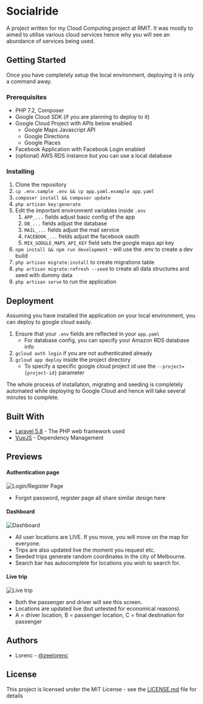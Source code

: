 # Socialride

A project written for my Cloud Computing project at RMIT. It was mostly to aimed to utilise various cloud services hence why you will see an abundance of services being used.

## Getting Started

Once you have completely setup the local environment, deploying it is only a command away.

### Prerequisites

* PHP 7.2, Composer
* Google Cloud SDK (if you are planning to deploy to it)
* Google Cloud Project with APIs below enabled
    * Google Maps Javascript API
    * Google Directions
    * Google Places
* Facebook Application with Facebook Login enabled
* (optional) AWS RDS instance but you can use a local database

### Installing

1. Clone the repository
2. `cp .env.sample .env && cp app.yaml.example app.yaml`
3. `composer install && composer update`
4. `php artisan key:generate`
5. Edit the important environment variables inside `.env`
    1. `APP_...` fields adjust basic config of the app
    2. `DB_...` fields adjust the database
    3. `MAIL_...` fields adjust the mail service
    4. `FACEBOOK_...` fields adjust the facebook oauth
    5. `MIX_GOOGLE_MAPS_API_KEY` field sets the google maps api key
6. `npm install && npm run development` - will use the .env to create a dev build
7. `php artisan migrate:install` to create migrations table
8. `php artisan migrate:refresh --seed` to create all data structures and seed with dummy data
9. `php artisan serve` to run the application

## Deployment

Assuming you have installed the application on your local environment, you can deploy to google cloud easily.

1. Ensure that your `.env` fields are reflected in your `app.yaml`
    * For database config, you can specify your Amazon RDS database info
2. `gcloud auth login` if you are not authenticated already
3. `gcloud app deploy` inside the project directory
    * To specify a specific google cloud project id use the `--project={project-id}` parameter

The whole process of installation, migrating and seeding is completely automated while deploying to Google Cloud and hence will take several minutes to complete.

## Built With

* [Laravel 5.8](https://laravel.com/docs/5.8) - The PHP web framework used
* [VueJS](https://vuejs.org/) - Dependency Management

## Previews

#### Authentication page

![Login/Register Page](https://i.imgur.com/3gqnmii.png)

* Forgot password, register page all share similar design here

#### Dashboard

![Dashboard](https://i.imgur.com/0jsSlDL.png)

* All user locations are LIVE. If you move, you will move on the map for everyone.
* Trips are also updated live the moment you request etc.
* Seeded trips generate random coordinates in the city of Melbourne.
* Search bar has autocomplete for locations you wish to search for.

#### Live trip

![Live trip](https://i.imgur.com/qLsAvi1.png)

* Both the passenger and driver will see this screen.
* Locations are updated live (but untested for economical reasons).
* A = driver location, B = passenger location, C = final destination for passenger

## Authors

* Lorenc - [@zeelorenc](https://twitter.com/zeelorenc)

## License

This project is licensed under the MIT License - see the [LICENSE.md](LICENSE.md) file for details